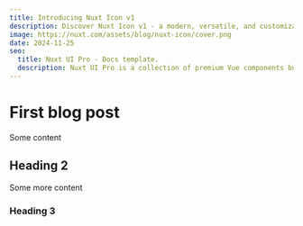 ```yaml
---
title: Introducing Nuxt Icon v1
description: Discover Nuxt Icon v1 - a modern, versatile, and customizable icon solution for your Nuxt projects.
image: https://nuxt.com/assets/blog/nuxt-icon/cover.png
date: 2024-11-25
seo:
  title: Nuxt UI Pro - Docs template.
  description: Nuxt UI Pro is a collection of premium Vue components built on top of Nuxt UI to create beautiful & responsive Nuxt applications in minutes.
---
```


# First blog post

Some content

## Heading 2

Some more content

### Heading 3